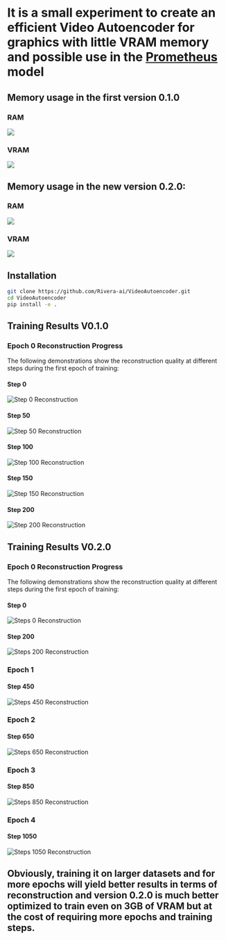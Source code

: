 # It is a small experiment to create an efficient Video Autoencoder for graphics with little VRAM memory and possible use in the [Prometheus](https://github.com/Rivera-ai/Prometheus) model

## Memory usage in the first version 0.1.0

### RAM
![](Image/RAM.png)

### VRAM
![](Image/VRAM.png)

## Memory usage in the new version 0.2.0:

### RAM
![](Image/RAM2.png)

### VRAM
![](Image/VRAM2.png)


## Installation

```bash
git clone https://github.com/Rivera-ai/VideoAutoencoder.git
cd VideoAutoencoder
pip install -e .
```

## Training Results V0.1.0   

### Epoch 0 Reconstruction Progress

The following demonstrations show the reconstruction quality at different steps during the first epoch of training:

#### Step 0
![Step 0 Reconstruction](videos/step0_epoch_.gif)

#### Step 50
![Step 50 Reconstruction](videos/step50_epoch_.gif)

#### Step 100
![Step 100 Reconstruction](videos/step100_epoch_.gif)

#### Step 150
![Step 150 Reconstruction](videos/step150_epoch_.gif)

#### Step 200
![Step 200 Reconstruction](videos/step200_epoch_.gif)

## Training Results V0.2.0   

### Epoch 0 Reconstruction Progress

The following demonstrations show the reconstruction quality at different steps during the first epoch of training:

#### Step 0
![Steps 0 Reconstruction](videos/step0_epoch_0.gif)

#### Step 200
![Steps 200 Reconstruction](videos/step200_epoch_0.gif)

### Epoch 1

#### Step 450
![Steps 450 Reconstruction](videos/step450_epoch_1.gif)

### Epoch 2
#### Step 650
![Steps 650 Reconstruction](videos/step650_epoch_2.gif)

### Epoch 3
#### Step 850
![Steps 850 Reconstruction](videos/step850_epoch_3.gif)

### Epoch 4
#### Step 1050
![Steps 1050 Reconstruction](videos/step1050_epoch_4.gif)

## Obviously, training it on larger datasets and for more epochs will yield better results in terms of reconstruction and version 0.2.0 is much better optimized to train even on 3GB of VRAM but at the cost of requiring more epochs and training steps.